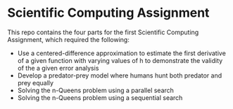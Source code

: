 # Scientific Computing Assignment

This repo contains the four parts for the first Scientific Computing Assignment, which required the following:

* Use a centered-difference approximation to estimate the first derivative of a given function with varying values of h to demonstrate the validity of the a given error analysis
* Develop a predator-prey model where humans hunt both predator and prey equally
* Solving the n-Queens problem using a parallel search
* Solving the n-Queens problem using a sequential search
